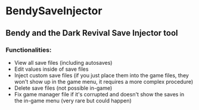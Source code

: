 # BendySaveInjector
## Bendy and the Dark Revival Save Injector tool

### Functionalities:
- View all save files (including autosaves)
- Edit values inside of save files
- Inject custom save files (if you just place them into the game files, they won't show up in the game menu, it requires a more complex procedure)
- Delete save files (not possible in-game)
- Fix game manager file if it's corrupted and doesn't show the saves in the in-game menu (very rare but could happen)
